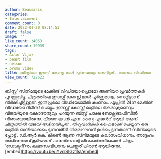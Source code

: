 ```yaml
---
author: Beaumaris
categories:
- Entertainment
comment_count: 0
date: 2022-04-20 08:14:53
draft: false
image: ''
like_count: 24053
share_count: 19939
tags:
- Actor Vijay
- beast film
- nelson
- promo video
title: ബീസ്റ്റിലെ ഈസ്റ്റ് കോസ്റ്റ് മാൾ പൂർണമായും സെറ്റിട്ടത്, കാണാം വീഡിയോ
view_count: 722623
---
```


ബീസ്റ്റ്’ സിനിമയുടെ മേക്കിങ് വിഡിയോ പ്രൊമോ അണിയറ പ്രവർത്തകര്‍ പുറത്തുവിട്ടു. ചിത്രത്തിലെ ഈസ്റ്റ് കോസ്റ്റ് മാൾ പൂർണ്ണമായും സെറ്റിട്ടാണ് നിർമ്മിച്ചിട്ടുള്ളത്. ഇത് പ്രമൊ വിഡിയോയിൽ കാണാം. ഏപ്രിൽ 24ന് മേക്കിങ് വിഡിയോ റിലീസ് ചെയ്യും. ഈസ്റ്റ് കോസ്റ്റ് മാളിലെ ഭീകരാക്രമണവും വിജയ്‌യുടെ രക്ഷാദൗത്യവും പറയുന്ന ബീസ്റ്റ് പക്ഷേ ബോക്സ്ഓഫീസിൽ നിരാശയായിരുന്നു. വീരരാഘവന്‍ എന്ന സ്പൈ ഏജന്‍റ് ആയി ആണ് ചിത്രത്തിൽ വിജയ് അഭിനയിച്ചത് . തീവ്രവാദികൾ ഹെെജാക്ക് ചെയ്യുന്ന ഒരു മാളിൽ ബന്ദിയാക്കപ്പെടുന്നവരിൽ വീരരാഘവൻ ഉൾപ്പെടുന്നതാണ് സിനിമയുടെ പ്ലോട്ട് . ഡി.ആർ.കെ. കിരൺ ആണ് സിനിമയുടെ കലാസംവിധാനം. അദ്ദേഹം അഭിനേതാവ് കൂടിയാണ് . നെൽസന്റെ ശിവകാർത്തികേയൻ ചിത്രം ‘ഡോക്ടറി’നും കലാസംവിധാനം ചെയ്തത് കിരണ്‍ ആയിരുന്നു. [embed]https://youtu.be/iYvmSIGz1ls[/embed]